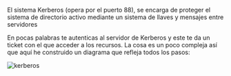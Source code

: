 
El sistema Kerberos (opera por el puerto 88), se encarga de proteger el sistema de directorio activo mediante un sistema de llaves y mensajes entre servidores

En pocas palabras te autenticas al servidor de Kerberos y este te da un ticket con el que acceder a los recursos.
La cosa es un poco compleja así que aquí he construido un diagrama que refleja todos los pasos:

![kerberos](https://user-images.githubusercontent.com/96772264/222717244-53bb4f10-ff04-4a3e-aef1-23d63cbc53cb.png)
